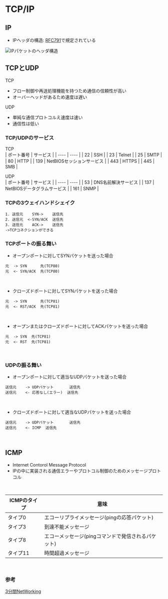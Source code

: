 # TCP/IP

## IP
- IPヘッダの構造: [RFC791](https://datatracker.ietf.org/doc/html/rfc791)で規定されている

![IPパケットのヘッダ構造](https://milestone-of-se.nesuke.com/wp-content/uploads/2016/12/ip-format.png)

## TCPとUDP
TCP<br>
- フロー制御や再送処理機能を持つため通信の信頼性が高い
- オーバーヘッドがあるため速度は遅い

UDP<br>
- 単純な通信プロトコルえ速度は速い
- 通信性は低い

### TCP/UDPのサービス
TCP<br>
| ポート番号 | サービス |
| ---- | ---- |
| 22 | SSH |
| 23 | Telnet |
| 25 | SMTP |
| 80 | HTTP |
| 139 | NetBIOSセッションサービス |
| 443 | HTTPS |
| 445 | SMB |

UDP<br>
| ポート番号 | サービス |
| ---- | ---- |
| 53 | DNS名前解決サービス |
| 137 | NetBIOSデータグラムサービス |
| 161 | SNMP |


### TCPの3ウェイハンドシェイク
```
1. 送信元    SYN->    送信先
2. 送信元  <-SYN/ACK  送信先
3. 送信元    ACK->    送信先
->TCPコネクションができる
```

### TCPポートの振る舞い
- オープンポートに対してSYNパケットを送った場合
```
元  -> SYN      先(TCP80)
元  <- SYN/ACK  先(TCP80)
```
<br>

- クローズドポートに対してSYNパケットを送った場合
```
元  -> SYN      先(TCP81)
元  <- RST/ACK  先(TCP81)
```
<br>

- オープンまたはクローズドポートに対してACKパケットを送った場合
```
元  -> SYN  先(TCP81)
元  <- RST  先(TCP81)
```
<br>

### UDPの振る舞い
- オープンポートに対して適当なUDPパケットを送った場合
```
送信元    -> UDPパケット       送信先
送信元    <- 応答なし(エラー)  送信先
```
<br>

- クローズドポートに対して適当なUDPパケットを送った場合
```
送信元    -> UDPパケット       送信先
送信元    <- ICMP  送信先
```
<br>

## ICMP
- Internet Contorol Message Protocol
- IPの中に実装される通信エラーやプロトコル制御のためのメッセージプロトコル
<br>

| ICMPのタイプ | 意味 |
| ---- | ---- |
| タイプ0 | エコーリプライメッセージ(pingの応答パケット) |
| タイプ3 | 到達不能メッセージ |
| タイプ8 | エコーメッセージ(pingコマンドで発信されるパケット) |
| タイプ11 | 時間超過メッセージ |
<br>

### 参考
[3分間NetWorking](https://www5e.biglobe.ne.jp/aji/3min/)<br>